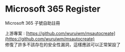 # Microsoft 365 Register
Microsoft 365 子號自助註冊  
  
上游專案 : [https://github.com/wuruiwm/msautocreate](https://github.com/wuruiwm/msautocreate)  
修復了許多不該存在的安全性漏洞，這樣應該可以正常架設了
